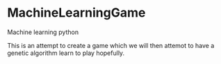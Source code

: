 # MachineLearningGame
Machine learning python

This is an attempt to create a game which we will then attemot to have a genetic algorithm learn to play hopefully. 

